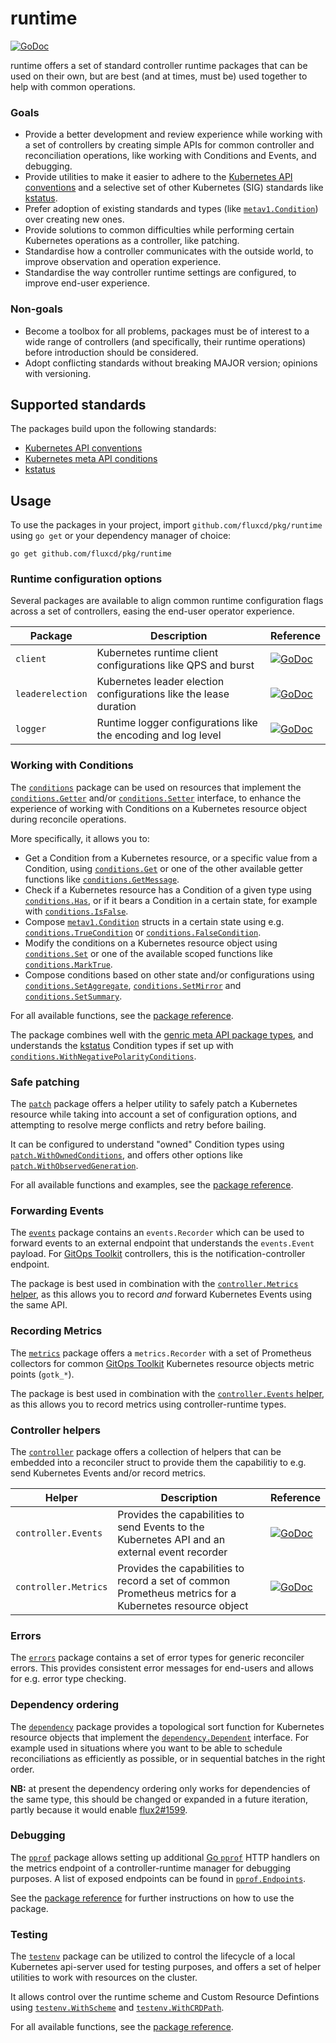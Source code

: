 # runtime

[![GoDoc](https://pkg.go.dev/badge/github.com/fluxcd/pkg/runtime?utm_source=godoc)](https://pkg.go.dev/github.com/fluxcd/pkg/runtime)

runtime offers a set of standard controller runtime packages that can be used on their own, but are best (and at times,
must be) used together to help with common operations.

### Goals

- Provide a better development and review experience while working with a set of controllers by creating simple
  APIs for common controller and reconciliation operations, like working with Conditions and Events, and debugging.
- Provide utilities to make it easier to adhere to the
  [Kubernetes API conventions](https://github.com/kubernetes/community/blob/master/contributors/devel/sig-architecture/api-conventions.md)
  and a selective set of other Kubernetes (SIG) standards like
  [kstatus](https://github.com/kubernetes-sigs/cli-utils/tree/master/pkg/kstatus).
- Prefer adoption of existing standards and types (like
  [`metav1.Condition`](https://pkg.go.dev/k8s.io/apimachinery/pkg/apis/meta/v1#Condition)) over creating new ones.
- Provide solutions to common difficulties while performing certain Kubernetes operations as a controller, like
  patching.
- Standardise how a controller communicates with the outside world, to improve observation and operation experience.
- Standardise the way controller runtime settings are configured, to improve end-user experience.

### Non-goals

- Become a toolbox for all problems, packages must be of interest to a wide range of controllers (and specifically,
  their runtime operations) before introduction should be considered.
- Adopt conflicting standards without breaking MAJOR version; opinions with versioning.

## Supported standards

The packages build upon the following standards:

- [Kubernetes API conventions](https://github.com/kubernetes/community/blob/master/contributors/devel/sig-architecture/api-conventions.md)
- [Kubernetes meta API conditions](https://github.com/kubernetes/enhancements/blob/master/keps/sig-api-machinery/1623-standardize-conditions/README.md)
- [kstatus](https://github.com/kubernetes-sigs/cli-utils/tree/master/pkg/kstatus)

## Usage

To use the packages in your project, import `github.com/fluxcd/pkg/runtime` using `go get` or your dependency manager
of choice:

```shell
go get github.com/fluxcd/pkg/runtime
```

### Runtime configuration options

Several packages are available to align common runtime configuration flags across a set of controllers, easing the
end-user operator experience.

| Package | Description | Reference |
|---|---|---|
| `client` | Kubernetes runtime client configurations like QPS and burst | [![GoDoc](https://pkg.go.dev/badge/github.com/fluxcd/pkg/runtime/client?utm_source=godoc)](https://pkg.go.dev/github.com/fluxcd/pkg/runtime/client) |
| `leaderelection` | Kubernetes leader election configurations like the lease duration | [![GoDoc](https://pkg.go.dev/badge/github.com/fluxcd/pkg/runtime/leaderelection?utm_source=godoc)](https://pkg.go.dev/github.com/fluxcd/pkg/runtime/leaderelection) |
| `logger` | Runtime logger configurations like the encoding and log level | [![GoDoc](https://pkg.go.dev/badge/github.com/fluxcd/pkg/runtime/logger?utm_source=godoc)](https://pkg.go.dev/github.com/fluxcd/pkg/runtime/logger) |

### Working with Conditions

The [`conditions`](https://pkg.go.dev/github.com/fluxcd/pkg/runtime/conditions)
package can be used on resources that implement the [`conditions.Getter`](https://pkg.go.dev/github.com/fluxcd/pkg/runtime/conditions#Getter)
and/or [`conditions.Setter`](https://pkg.go.dev/github.com/fluxcd/pkg/runtime/conditions#Setter)
interface, to enhance the experience of working with Conditions on a Kubernetes resource object during reconcile
operations.

More specifically, it allows you to:

- Get a Condition from a Kubernetes resource, or a specific value from a Condition, using
  [`conditions.Get`](https://pkg.go.dev/github.com/fluxcd/pkg/runtime/conditions#Get)
  or one of the other available getter functions like
  [`conditions.GetMessage`](https://pkg.go.dev/github.com/fluxcd/pkg/runtime/conditions#GetMessage).
- Check if a Kubernetes resource has a Condition of a given type using
  [`conditions.Has`](https://pkg.go.dev/github.com/fluxcd/pkg/runtime/conditions#Has),
  or if it bears a Condition in a certain state, for example with
  [`conditions.IsFalse`](https://pkg.go.dev/github.com/fluxcd/pkg/runtime/conditions#IsFalse).
- Compose [`metav1.Condition`](https://pkg.go.dev/k8s.io/apimachinery/pkg/apis/meta/v1#Condition) structs in a certain
  state using e.g. [`conditions.TrueCondition`](https://pkg.go.dev/github.com/fluxcd/pkg/runtime/conditions#TrueCondition)
  or [`conditions.FalseCondition`](https://pkg.go.dev/github.com/fluxcd/pkg/runtime/conditions#FalseCondition).
- Modify the conditions on a Kubernetes resource object using [`conditions.Set`](https://pkg.go.dev/github.com/fluxcd/pkg/runtime/conditions#Set)
  or one of the available scoped functions like [`conditions.MarkTrue`](https://pkg.go.dev/github.com/fluxcd/pkg/runtime/conditions#MarkTrue).
- Compose conditions based on other state and/or configurations using
  [`conditions.SetAggregate`](https://pkg.go.dev/github.com/fluxcd/pkg/runtime/conditions#SetAggregate),
  [`conditions.SetMirror`](https://pkg.go.dev/github.com/fluxcd/pkg/runtime/conditions#SetMirror)
  and [`conditions.SetSummary`](https://pkg.go.dev/github.com/fluxcd/pkg/runtime/conditions#SetSummary).

For all available functions, see the [package reference](https://pkg.go.dev/github.com/fluxcd/pkg/runtime/conditions).

The package combines well with the [genric meta API package types](https://pkg.go.dev/github.com/fluxcd/pkg/apis/meta),
and understands the [kstatus](#Supported-standards) Condition types if set up with
[`conditions.WithNegativePolarityConditions`](https://pkg.go.dev/github.com/fluxcd/pkg/runtime/conditions#WithNegativePolarityConditions).

### Safe patching

The [`patch`](https://pkg.go.dev/github.com/fluxcd/pkg/runtime/patch) package offers a helper utility to safely patch
a Kubernetes resource while taking into account a set of configuration options, and attempting to resolve merge
conflicts and retry before bailing.

It can be configured to understand "owned" Condition types using [`patch.WithOwnedConditions`](https://pkg.go.dev/github.com/fluxcd/pkg/runtime/patch#WithOwnedConditions),
and offers other options like [`patch.WithObservedGeneration`](https://pkg.go.dev/github.com/fluxcd/pkg/runtime/patch#WithStatusObservedGeneration).

For all available functions and examples, see the [package reference](https://pkg.go.dev/github.com/fluxcd/pkg/runtime/patch).

### Forwarding Events

The [`events`](https://pkg.go.dev/github.com/fluxcd/pkg/runtime/events) package contains an `events.Recorder` which can
be used to forward events to an external endpoint that understands the `events.Event` payload. For [GitOps
Toolkit](https://fluxcd.io/docs/components/) controllers, this is the notification-controller endpoint.

The package is best used in combination with the [`controller.Metrics` helper](#Controller-helpers), as this allows you
to record _and_ forward Kubernetes Events using the same API.

### Recording Metrics

The [`metrics`](https://pkg.go.dev/github.com/fluxcd/pkg/runtime/metrics) package offers a `metrics.Recorder` with a
set of Prometheus collectors for common [GitOps Toolkit](https://fluxcd.io/docs/components/) Kubernetes
resource objects metric points (`gotk_*`).

The package is best used in combination with the [`controller.Events` helper](#Controller-helpers), as this allows you to record metrics using controller-runtime types.

### Controller helpers

The [`controller`](https://pkg.go.dev/github.com/fluxcd/pkg/runtime/controller) package offers a collection of helpers
that can be embedded into a reconciler struct to provide them the capabilitiy to e.g. send Kubernetes Events and/or
record metrics.

| Helper | Description | Reference |
|---|---|---|
| `controller.Events` | Provides the capabilities to send Events to the Kubernetes API and an external event recorder | [![GoDoc](https://pkg.go.dev/badge/github.com/fluxcd/pkg/runtime/controller?utm_source=godoc)](https://pkg.go.dev/github.com/fluxcd/pkg/runtime/controller#Events) |
| `controller.Metrics` | Provides the capabilities to record a set of common Prometheus metrics for a Kubernetes resource object | [![GoDoc](https://pkg.go.dev/badge/github.com/fluxcd/pkg/runtime/controller?utm_source=godoc)](https://pkg.go.dev/github.com/fluxcd/pkg/runtime/controller#Metrics) |

### Errors

The [`errors`](https://pkg.go.dev/github.com/fluxcd/pkg/runtime/errors) package contains a set of error types for
generic reconciler errors. This provides consistent error messages for end-users and allows for e.g. error type
checking.

### Dependency ordering

The [`dependency`](https://pkg.go.dev/github.com/fluxcd/pkg/runtime/dependency) package provides a topological sort
function for Kubernetes resource objects that implement the [`dependency.Dependent`](https://pkg.go.dev/github.com/fluxcd/pkg/runtime/dependency#Dependent)
interface. For example used in situations where you want to be able to schedule reconciliations as
efficiently as possible, or in sequential batches in the right order.

**NB:** at present the dependency ordering only works for dependencies of the same type, this should be changed or expanded in a
future iteration, partly because it would enable [flux2#1599](https://github.com/fluxcd/flux2/discussions/1599).

### Debugging

The [`pprof`](https://pkg.go.dev/github.com/fluxcd/pkg/runtime/pprof) package allows setting up additional [Go `pprof`](https://golang.org/pkg/net/http/pprof/)
HTTP handlers on the metrics endpoint of a controller-runtime manager for debugging purposes. A list of exposed
endpoints can be found in [`pprof.Endpoints`](https://pkg.go.dev/github.com/fluxcd/pkg/runtime/pprof#Endpoints).

See the [package reference](https://pkg.go.dev/github.com/fluxcd/pkg/runtime/pprof#SetupHandlers) for further
instructions on how to use the package.

### Testing

The [`testenv`](https://pkg.go.dev/github.com/fluxcd/pkg/runtime/testenv) package can be utilized to control the
lifecycle of a local Kubernetes api-server used for testing purposes, and offers a set of helper utilities to
work with resources on the cluster.

It allows control over the runtime scheme and
Custom Resource Defintions using [`testenv.WithScheme`](https://pkg.go.dev/github.com/fluxcd/pkg/runtime/testenv#WithCRDPath)
and [`testenv.WithCRDPath`](https://pkg.go.dev/github.com/fluxcd/pkg/runtime/testenv#WithCRDPath).

For all available functions, see the [package reference](https://pkg.go.dev/github.com/fluxcd/pkg/runtime/testenv).
